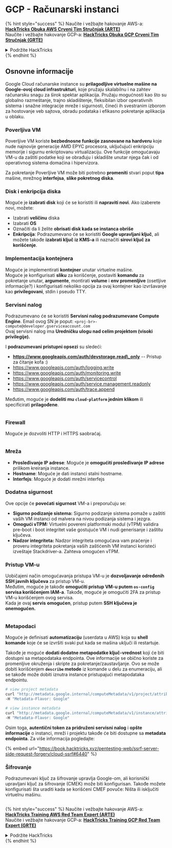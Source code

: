 # GCP - Računarski instanci

{% hint style="success" %}
Naučite i vežbajte hakovanje AWS-a:<img src="/.gitbook/assets/image.png" alt="" data-size="line">[**HackTricks Obuka AWS Crveni Tim Stručnjak (ARTE)**](https://training.hacktricks.xyz/courses/arte)<img src="/.gitbook/assets/image.png" alt="" data-size="line">\
Naučite i vežbajte hakovanje GCP-a: <img src="/.gitbook/assets/image (2).png" alt="" data-size="line">[**HackTricks Obuka GCP Crveni Tim Stručnjak (GRTE)**<img src="/.gitbook/assets/image (2).png" alt="" data-size="line">](https://training.hacktricks.xyz/courses/grte)

<details>

<summary>Podržite HackTricks</summary>

* Proverite [**planove pretplate**](https://github.com/sponsors/carlospolop)!
* **Pridružite se** 💬 [**Discord grupi**](https://discord.gg/hRep4RUj7f) ili [**telegram grupi**](https://t.me/peass) ili nas **pratite** na **Twitteru** 🐦 [**@hacktricks\_live**](https://twitter.com/hacktricks\_live)**.**
* **Podelite hakovanje trikova slanjem PR-ova na** [**HackTricks**](https://github.com/carlospolop/hacktricks) i [**HackTricks Cloud**](https://github.com/carlospolop/hacktricks-cloud) github repozitorijume.

</details>
{% endhint %}

## Osnovne informacije

Google Cloud računarske instance su **prilagodljive virtuelne mašine na Google-ovoj cloud infrastrukturi**, koje pružaju skalabilnu i na zahtev računarsku snagu za širok spektar aplikacija. Pružaju mogućnosti kao što su globalno razmeštanje, trajno skladištenje, fleksibilan izbor operativnih sistema i snažne integracije mreže i sigurnosti, čineći ih svestranim izborom za hostovanje veb sajtova, obradu podataka i efikasno pokretanje aplikacija u oblaku.

### Poverljiva VM

Poverljive VM koriste **bezbednosne funkcije zasnovane na hardveru** koje nude najnovije generacije AMD EPYC procesora, uključujući enkripciju memorije i sigurnu enkriptovanu virtualizaciju. Ove funkcije omogućavaju VM-u da zaštiti podatke koji se obrađuju i skladište unutar njega čak i od operativnog sistema domaćina i hipervizora.

Za pokretanje Poverljive VM može biti potrebno **promeniti** stvari poput **tipa** mašine, mrežnog **interfejsa**, **slike pokretnog diska**.

### Disk i enkripcija diska

Moguće je **izabrati disk** koji će se koristiti ili **napraviti novi**. Ako izaberete novi, možete:

* Izabrati **veličinu** diska
* Izabrati **OS**
* Označiti da li želite **obrisati disk kada se instanca obriše**
* **Enkripcija**: Podrazumevano će se koristiti **Google upravljani ključ**, ali možete takođe **izabrati ključ iz KMS-a** ili naznačiti **sirovi ključ za korišćenje**.

### Implementacija kontejnera

Moguće je implementirati **kontejner** unutar virtuelne mašine.\
Moguće je konfigurisati **sliku** za korišćenje, postaviti **komandu** za pokretanje unutar, **argumente**, montirati **volume** i **env promenljive** (osetljive informacije?) i konfigurisati nekoliko opcija za ovaj kontejner kao izvršavanje kao **privilegovani**, stdin i pseudo TTY.

### Servisni nalog

Podrazumevano će se koristiti **Servisni nalog podrazumevane Compute Engine**. Email ovog SN je poput: `<proj-br>-compute@developer.gserviceaccount.com`\
Ovaj servisni nalog ima **Uredničku ulogu nad celim projektom (visoki privilegije).**

I **podrazumevani pristupni opsezi** su sledeći:

* **https://www.googleapis.com/auth/devstorage.read\_only** -- Pristup za čitanje kofa :)
* https://www.googleapis.com/auth/logging.write
* https://www.googleapis.com/auth/monitoring.write
* https://www.googleapis.com/auth/servicecontrol
* https://www.googleapis.com/auth/service.management.readonly
* https://www.googleapis.com/auth/trace.append

Međutim, moguće je **dodeliti mu `cloud-platform` jednim klikom** ili specificirati **prilagođene**.

<figure><img src="../../../../.gitbook/assets/image (138).png" alt=""><figcaption></figcaption></figure>

### Firewall

Moguće je dozvoliti HTTP i HTTPS saobraćaj.

<figure><img src="../../../../.gitbook/assets/image (137).png" alt=""><figcaption></figcaption></figure>

### Mreža

* **Prosleđivanje IP adrese**: Moguće je **omogućiti prosleđivanje IP adrese** prilikom kreiranja instance.
* **Hostname**: Moguće je dati instanci stalni hostname.
* **Interfejs**: Moguće je dodati mrežni interfejs

### Dodatna sigurnost

Ove opcije će **povećati sigurnost** VM-a i preporučuju se:

* **Sigurno podizanje sistema:** Sigurno podizanje sistema pomaže u zaštiti vaših VM instanci od malvera na nivou podizanja sistema i jezgra.
* **Omogući vTPM:** Virtuelni povereni platformski modul (vTPM) validira pre-boot i boot integritet vaše gostujuće VM i nudi generisanje i zaštitu ključeva.
* **Nadzor integriteta:** Nadzor integriteta omogućava vam praćenje i proveru integriteta pokretanja vaših zaštićenih VM instanci koristeći izveštaje Stackdriver-a. Zahteva omogućen vTPM.

### Pristup VM-u

Uobičajeni način omogućavanja pristupa VM-u je **dozvoljavanje određenih SSH javnih ključeva** za pristup VM-u.\
Međutim, moguće je takođe **omogućiti pristup VM-u putem `os-config` servisa korišćenjem IAM-a**. Takođe, moguće je omogućiti 2FA za pristup VM-u korišćenjem ovog servisa.\
Kada je ovaj **servis** **omogućen**, pristup putem **SSH ključeva je onemogućen.**

<figure><img src="../../../../.gitbook/assets/image (139).png" alt=""><figcaption></figcaption></figure>

### Metapodaci

Moguće je definisati **automatizaciju** (userdata u AWS) koja su **shell komande** koje će se izvršiti svaki put kada se mašina uključi ili restartuje.

Takođe je moguće **dodati dodatne metapodatke ključ-vrednost** koji će biti dostupni sa metapodataka endpointa. Ove informacije se obično koriste za promenljive okruženja i skripte za pokretanje/zaustavljanje. Ovo se može dobiti korišćenjem **`describe` metode** iz komande u delu za enumeraciju, ali se takođe može dobiti iznutra instance pristupajući metapodataka endpointu.
```bash
# view project metadata
curl "http://metadata.google.internal/computeMetadata/v1/project/attributes/?recursive=true&alt=text" \
-H "Metadata-Flavor: Google"

# view instance metadata
curl "http://metadata.google.internal/computeMetadata/v1/instance/attributes/?recursive=true&alt=text" \
-H "Metadata-Flavor: Google"
```
Osim toga, **autentični token za pridruženi servisni nalog** i **opšte informacije** o instanci, mreži i projektu takođe će biti dostupne sa **metadata endpointa**. Za više informacija pogledajte:

{% embed url="https://book.hacktricks.xyz/pentesting-web/ssrf-server-side-request-forgery/cloud-ssrf#6440" %}

### Šifrovanje

Podrazumevani ključ za šifrovanje upravlja Google-om, ali korisnički upravljani ključ za šifrovanje (CMEK) može biti konfigurisan. Takođe možete konfigurisati šta uraditi kada se korišćeni CMEF povuče: Ništa ili isključiti virtuelnu mašinu.

<figure><img src="../../../../.gitbook/assets/image (140).png" alt=""><figcaption></figcaption></figure>

{% hint style="success" %}
Naučite i vežbajte hakovanje AWS-a:<img src="/.gitbook/assets/image.png" alt="" data-size="line">[**HackTricks Training AWS Red Team Expert (ARTE)**](https://training.hacktricks.xyz/courses/arte)<img src="/.gitbook/assets/image.png" alt="" data-size="line">\
Naučite i vežbajte hakovanje GCP-a: <img src="/.gitbook/assets/image (2).png" alt="" data-size="line">[**HackTricks Training GCP Red Team Expert (GRTE)**<img src="/.gitbook/assets/image (2).png" alt="" data-size="line">](https://training.hacktricks.xyz/courses/grte)

<details>

<summary>Podržite HackTricks</summary>

* Proverite [**planove pretplate**](https://github.com/sponsors/carlospolop)!
* **Pridružite se** 💬 [**Discord grupi**](https://discord.gg/hRep4RUj7f) ili [**telegram grupi**](https://t.me/peass) ili nas **pratite** na **Twitteru** 🐦 [**@hacktricks\_live**](https://twitter.com/hacktricks\_live)**.**
* **Podelite hakovanje trikova slanjem PR-ova na** [**HackTricks**](https://github.com/carlospolop/hacktricks) i [**HackTricks Cloud**](https://github.com/carlospolop/hacktricks-cloud) github repozitorijume.

</details>
{% endhint %}

